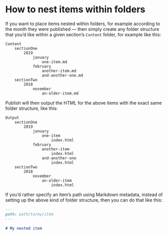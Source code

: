 # How to nest items within folders

If you want to place items nested within folders, for example according to the month they were published — then simply create any folder structure that you’d like within a given section’s `Content` folder, for example like this:

```
Content
    sectionOne
        2019
            january
                one-item.md
            february
                another-item.md
                and-another-one.md
    sectionTwo
        2018
            november
                an-older-item.md
```

Publish will then output the HTML for the above items with the exact same folder structure, like this:

```
Output
    sectionOne
        2019
            january
                one-item
                    index.html
            february
                another-item
                    index.html
                and-another-one
                    index.html
    sectionTwo
        2018
            november
                an-older-item
                    index.html
```

If you’d rather specify an item’s path using Markdown metadata, instead of setting up the above kind of folder structure, then you can do that like this:

```markdown
---
path: path/to/my/item
---

# My nested item
```